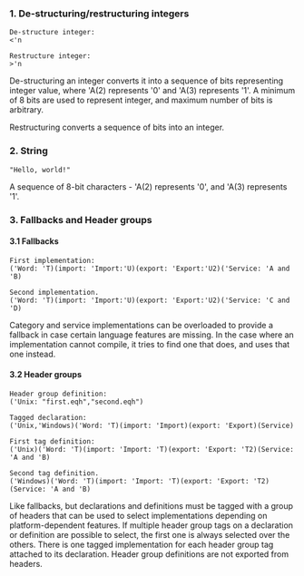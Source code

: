 ﻿### 1. De-structuring/restructuring integers
    De-structure integer:
    <'n

    Restructure integer:
    >'n

De-structuring an integer converts it into a sequence of bits representing integer value, where 'A(2) represents '0' and 'A(3) represents '1'. A minimum of 8 bits are used to
represent integer, and maximum number of bits is arbitrary.

Restructuring converts a sequence of bits into an integer.

### 2. String
    "Hello, world!"

A sequence of 8-bit characters - 'A(2) represents '0', and 'A(3) represents '1'.

### 3. Fallbacks and Header groups
#### 3.1 Fallbacks
    First implementation:
    ('Word: 'T)(import: 'Import:'U)(export: 'Export:'U2)('Service: 'A and 'B)

    Second implementation.
    ('Word: 'T)(import: 'Import:'U)(export: 'Export:'U2)('Service: 'C and 'D)

Category and service implementations can be overloaded to provide a
fallback in case certain language features are missing. In the case
where an implementation cannot compile, it tries to find one that
does, and uses that one instead.

#### 3.2 Header groups
    Header group definition:
    ('Unix: "first.eqh","second.eqh")

    Tagged declaration:
    ('Unix,'Windows)('Word: 'T)(import: 'Import)(export: 'Export)(Service)

    First tag definition:
    ('Unix)('Word: 'T)(import: 'Import: 'T)(export: 'Export: 'T2)(Service: 'A and 'B)

    Second tag definition.
    ('Windows)('Word: 'T)(import: 'Import: 'T)(export: 'Export: 'T2)(Service: 'A and 'B)

Like fallbacks, but declarations and definitions must be tagged with a group of headers that can be used to select implementations depending on platform-dependent features. If multiple header group tags on a declaration or definition are possible to select, the first one is always selected over the others. There is one tagged implementation for each header group tag attached to its declaration. Header group definitions are not exported from headers.
